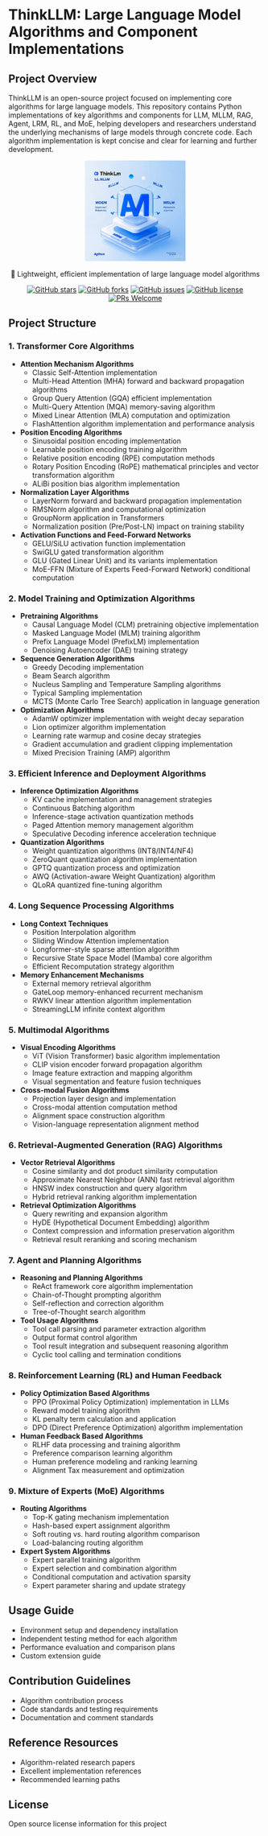 # ThinkLLM: Large Language Model Algorithms and Component Implementations

## Project Overview

ThinkLLM is an open-source project focused on implementing core algorithms for large language models. This repository contains Python implementations of key algorithms and components for LLM, MLLM, RAG, Agent, LRM, RL, and MoE, helping developers and researchers understand the underlying mechanisms of large models through concrete code. Each algorithm implementation is kept concise and clear for learning and further development.

<div align="center">
  <img src="images/logo.png" alt="ThinkLLM Logo" width="200"/>
  <br/>
  <p>🚀 Lightweight, efficient implementation of large language model algorithms</p>

  [![GitHub stars](https://img.shields.io/github/stars/aJupyter/ThinkLLM?style=flat-square)](https://github.com/aJupyter/ThinkLLM/stargazers)
  [![GitHub forks](https://img.shields.io/github/forks/aJupyter/ThinkLLM?style=flat-square)](https://github.com/aJupyter/ThinkLLM/network)
  [![GitHub issues](https://img.shields.io/github/issues/aJupyter/ThinkLLM?style=flat-square)](https://github.com/aJupyter/ThinkLLM/issues)
  [![GitHub license](https://img.shields.io/github/license/aJupyter/ThinkLLM?style=flat-square)](https://github.com/aJupyter/ThinkLLM/blob/main/LICENSE)
  [![PRs Welcome](https://img.shields.io/badge/PRs-welcome-brightgreen.svg?style=flat-square)](https://github.com/aJupyter/ThinkLLM/pulls)
</div>


## Project Structure

### 1. Transformer Core Algorithms

- **Attention Mechanism Algorithms**
  - Classic Self-Attention implementation
  - Multi-Head Attention (MHA) forward and backward propagation algorithms
  - Group Query Attention (GQA) efficient implementation
  - Multi-Query Attention (MQA) memory-saving algorithm
  - Mixed Linear Attention (MLA) computation and optimization
  - FlashAttention algorithm implementation and performance analysis
- **Position Encoding Algorithms**
  - Sinusoidal position encoding implementation
  - Learnable position encoding training algorithm
  - Relative position encoding (RPE) computation methods
  - Rotary Position Encoding (RoPE) mathematical principles and vector transformation algorithm
  - ALiBi position bias algorithm implementation
- **Normalization Layer Algorithms**
  - LayerNorm forward and backward propagation implementation
  - RMSNorm algorithm and computational optimization
  - GroupNorm application in Transformers
  - Normalization position (Pre/Post-LN) impact on training stability
- **Activation Functions and Feed-Forward Networks**
  - GELU/SiLU activation function implementation
  - SwiGLU gated transformation algorithm
  - GLU (Gated Linear Unit) and its variants implementation
  - MoE-FFN (Mixture of Experts Feed-Forward Network) conditional computation

### 2. Model Training and Optimization Algorithms

- **Pretraining Algorithms**
  - Causal Language Model (CLM) pretraining objective implementation
  - Masked Language Model (MLM) training algorithm
  - Prefix Language Model (PrefixLM) implementation
  - Denoising Autoencoder (DAE) training strategy
- **Sequence Generation Algorithms**
  - Greedy Decoding implementation
  - Beam Search algorithm
  - Nucleus Sampling and Temperature Sampling algorithms
  - Typical Sampling implementation
  - MCTS (Monte Carlo Tree Search) application in language generation
- **Optimization Algorithms**
  - AdamW optimizer implementation with weight decay separation
  - Lion optimizer algorithm implementation
  - Learning rate warmup and cosine decay strategies
  - Gradient accumulation and gradient clipping implementation
  - Mixed Precision Training (AMP) algorithm

### 3. Efficient Inference and Deployment Algorithms

- **Inference Optimization Algorithms**
  - KV cache implementation and management strategies
  - Continuous Batching algorithm
  - Inference-stage activation quantization methods
  - Paged Attention memory management algorithm
  - Speculative Decoding inference acceleration technique
- **Quantization Algorithms**
  - Weight quantization algorithms (INT8/INT4/NF4)
  - ZeroQuant quantization algorithm implementation
  - GPTQ quantization process and optimization
  - AWQ (Activation-aware Weight Quantization) algorithm
  - QLoRA quantized fine-tuning algorithm

### 4. Long Sequence Processing Algorithms

- **Long Context Techniques**
  - Position Interpolation algorithm
  - Sliding Window Attention implementation
  - Longformer-style sparse attention algorithm
  - Recursive State Space Model (Mamba) core algorithm
  - Efficient Recomputation strategy algorithm
- **Memory Enhancement Mechanisms**
  - External memory retrieval algorithm
  - GateLoop memory-enhanced recurrent mechanism
  - RWKV linear attention algorithm implementation
  - StreamingLLM infinite context algorithm

### 5. Multimodal Algorithms

- **Visual Encoding Algorithms**
  - ViT (Vision Transformer) basic algorithm implementation
  - CLIP vision encoder forward propagation algorithm
  - Image feature extraction and mapping algorithm
  - Visual segmentation and feature fusion techniques
- **Cross-modal Fusion Algorithms**
  - Projection layer design and implementation
  - Cross-modal attention computation method
  - Alignment space construction algorithm
  - Vision-language representation alignment method

### 6. Retrieval-Augmented Generation (RAG) Algorithms

- **Vector Retrieval Algorithms**
  - Cosine similarity and dot product similarity computation
  - Approximate Nearest Neighbor (ANN) fast retrieval algorithm
  - HNSW index construction and query algorithm
  - Hybrid retrieval ranking algorithm implementation
- **Retrieval Optimization Algorithms**
  - Query rewriting and expansion algorithm
  - HyDE (Hypothetical Document Embedding) algorithm
  - Context compression and information preservation algorithm
  - Retrieval result reranking and scoring mechanism

### 7. Agent and Planning Algorithms

- **Reasoning and Planning Algorithms**
  - ReAct framework core algorithm implementation
  - Chain-of-Thought prompting algorithm
  - Self-reflection and correction algorithm
  - Tree-of-Thought search algorithm
- **Tool Usage Algorithms**
  - Tool call parsing and parameter extraction algorithm
  - Output format control algorithm
  - Tool result integration and subsequent reasoning algorithm
  - Cyclic tool calling and termination conditions

### 8. Reinforcement Learning (RL) and Human Feedback

- **Policy Optimization Based Algorithms**
  - PPO (Proximal Policy Optimization) implementation in LLMs
  - Reward model training algorithm
  - KL penalty term calculation and application
  - DPO (Direct Preference Optimization) algorithm implementation
- **Human Feedback Based Algorithms**
  - RLHF data processing and training algorithm
  - Preference comparison learning algorithm
  - Human preference modeling and ranking learning
  - Alignment Tax measurement and optimization

### 9. Mixture of Experts (MoE) Algorithms

- **Routing Algorithms**
  - Top-K gating mechanism implementation
  - Hash-based expert assignment algorithm
  - Soft routing vs. hard routing algorithm comparison
  - Load-balancing routing algorithm
- **Expert System Algorithms**
  - Expert parallel training algorithm
  - Expert selection and combination algorithm
  - Conditional computation and activation sparsity
  - Expert parameter sharing and update strategy

## Usage Guide

- Environment setup and dependency installation
- Independent testing method for each algorithm
- Performance evaluation and comparison plans
- Custom extension guide

## Contribution Guidelines

- Algorithm contribution process
- Code standards and testing requirements
- Documentation and comment standards

## Reference Resources

- Algorithm-related research papers
- Excellent implementation references
- Recommended learning paths

## License

Open source license information for this project
